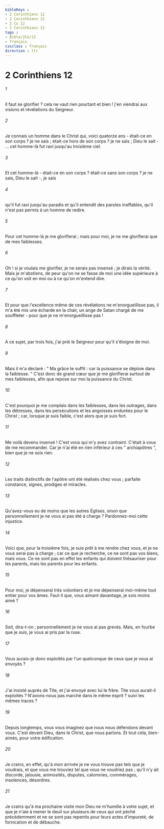 ```yaml
---
bibleKeys : 
- 2 Corinthiens 12
- 2 Corinthiens 12
- 2 Co 12
- 2 Corinthians 12
tags : 
- Bible/2Co/12
- français
cssclass : français
direction : ltr
---
```


# 2 Corinthiens 12

###### 1
Il faut se glorifier ? cela ne vaut rien pourtant et bien ! j'en viendrai aux visions et révélations du Seigneur. 
###### 2
Je connais un homme dans le Christ qui, voici quatorze ans - était-ce en son corps ? je ne sais ; était-ce hors de son corps ? je ne sais ; Dieu le sait - ... cet homme-là fut ravi jusqu'au troisième ciel. 
###### 3
Et cet homme-là - était-ce en son corps ? était-ce sans son corps ? je ne sais, Dieu le sait -, je sais 
###### 4
qu'il fut ravi jusqu'au paradis et qu'il entendit des paroles ineffables, qu'il n'est pas permis à un homme de redire. 
###### 5
Pour cet homme-là je me glorifierai ; mais pour moi, je ne me glorifierai que de mes faiblesses. 
###### 6
Oh ! si je voulais me glorifier, je ne serais pas insensé ; je dirais la vérité. Mais je m'abstiens, de peur qu'on ne se fasse de moi une idée supérieure à ce qu'on voit en moi ou à ce qu'on m'entend dire. 
###### 7
Et pour que l'excellence même de ces révélations ne m'enorgueillisse pas, il m'a été mis une écharde en la chair, un ange de Satan chargé de me souffleter - pour que je ne m'enorgueillisse pas ! 
###### 8
A ce sujet, par trois fois, j'ai prié le Seigneur pour qu'il s'éloigne de moi. 
###### 9
Mais il m'a déclaré : " Ma grâce te suffit : car la puissance se déploie dans la faiblesse. " C'est donc de grand cœur que je me glorifierai surtout de mes faiblesses, afin que repose sur moi la puissance du Christ. 
###### 10
C'est pourquoi je me complais dans les faiblesses, dans les outrages, dans les détresses, dans les persécutions et les angoisses endurées pour le Christ ; car, lorsque je suis faible, c'est alors que je suis fort. 
###### 11
Me voilà devenu insensé ! C'est vous qui m'y avez contraint. C'était à vous de me recommander. Car je n'ai été en rien inférieur à ces " archiapôtres ", bien que je ne sois rien. 
###### 12
Les traits distinctifs de l'apôtre ont été réalisés chez vous ; parfaite constance, signes, prodiges et miracles. 
###### 13
Qu'avez-vous eu de moins que les autres Églises, sinon que personnellement je ne vous ai pas été à charge ? Pardonnez-moi cette injustice. 
###### 14
Voici que, pour la troisième fois, je suis prêt à me rendre chez vous, et je ne vous serai pas à charge ; car ce que je recherche, ce ne sont pas vos biens, mais vous. Ce ne sont pas en effet les enfants qui doivent thésauriser pour les parents, mais les parents pour les enfants. 
###### 15
Pour moi, je dépenserai très volontiers et je me dépenserai moi-même tout entier pour vos âmes. Faut-il que, vous aimant davantage, je sois moins aimé ? 
###### 16
Soit, dira-t-on ; personnellement je ne vous ai pas grevés. Mais, en fourbe que je suis, je vous ai pris par la ruse. 
###### 17
Vous aurais-je donc exploités par l'un quelconque de ceux que je vous ai envoyés ? 
###### 18
J'ai insisté auprès de Tite, et j'ai envoyé avec lui le frère. Tite vous aurait-il exploités ? N'avons-nous pas marché dans le même esprit ? suivi les mêmes traces ? 
###### 19
Depuis longtemps, vous vous imaginez que nous nous défendons devant vous. C'est devant Dieu, dans le Christ, que nous parlons. Et tout cela, bien-aimés, pour votre édification. 
###### 20
Je crains, en effet, qu'à mon arrivée je ne vous trouve pas tels que je voudrais, et que vous me trouviez tel que vous ne voudriez pas ; qu'il n'y ait discorde, jalousie, animosités, disputes, calomnies, commérages, insolences, désordres. 
###### 21
Je crains qu'à ma prochaine visite mon Dieu ne m'humilie à votre sujet, et que je n'aie à mener le deuil sur plusieurs de ceux qui ont péché précédemment et ne se sont pas repentis pour leurs actes d'impureté, de fornication et de débauche. 
